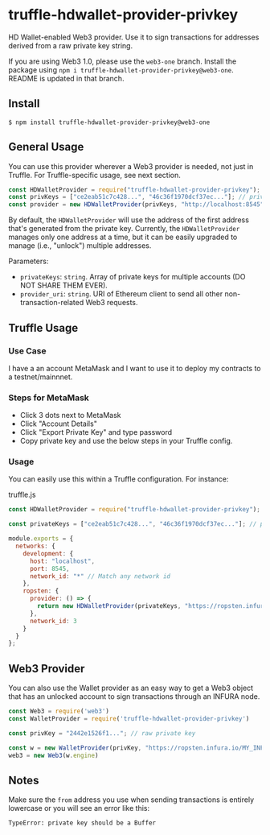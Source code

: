 # truffle-hdwallet-provider-privkey
HD Wallet-enabled Web3 provider. Use it to sign transactions for addresses derived from a raw private key string.

If you are using Web3 1.0, please use the `web3-one` branch. Install the package using `npm i truffle-hdwallet-provider-privkey@web3-one`. README is updated in that branch.

## Install

```
$ npm install truffle-hdwallet-provider-privkey@web3-one
```

## General Usage

You can use this provider wherever a Web3 provider is needed, not just in Truffle. For Truffle-specific usage, see next section.

```javascript
const HDWalletProvider = require("truffle-hdwallet-provider-privkey");
const privKeys = ["ce2eab51c7c428...", "46c36f1970dcf37ec..."]; // private keys
const provider = new HDWalletProvider(privKeys, "http://localhost:8545");
```

By default, the `HDWalletProvider` will use the address of the first address that's generated from the private key. Currently, the `HDWalletProvider` manages only one address at a time, but it can be easily upgraded to manage (i.e., "unlock") multiple addresses.

Parameters:

- `privateKeys`: `string`. Array of private keys for multiple accounts (DO NOT SHARE THEM EVER).
- `provider_uri`: `string`. URI of Ethereum client to send all other non-transaction-related Web3 requests.

## Truffle Usage

### Use Case

I have a an account MetaMask and I want to use it to deploy my contracts to a testnet/mainnnet.

### Steps for MetaMask

- Click 3 dots next to MetaMask
- Click "Account Details"
- Click "Export Private Key" and type password
- Copy private key and use the below steps in your Truffle config.

### Usage

You can easily use this within a Truffle configuration. For instance:

truffle.js
```javascript
const HDWalletProvider = require("truffle-hdwallet-provider-privkey");

const privateKeys = ["ce2eab51c7c428...", "46c36f1970dcf37ec..."]; // private keys

module.exports = {
  networks: {
    development: {
      host: "localhost",
      port: 8545,
      network_id: "*" // Match any network id
    },
    ropsten: {
      provider: () => {
        return new HDWalletProvider(privateKeys, "https://ropsten.infura.io/MY_INFURA_KEY")
      },
      network_id: 3
    }
  }
};
```

## Web3 Provider

You can also use the Wallet provider as an easy way to get a Web3 object that has an unlocked account to sign transactions through an INFURA node.

```javascript
const Web3 = require('web3')
const WalletProvider = require('truffle-hdwallet-provider-privkey')

const privKey = "2442e1526f1..."; // raw private key

const w = new WalletProvider(privKey, "https://ropsten.infura.io/MY_INFURA_KEY")
web3 = new Web3(w.engine)
```

## Notes

Make sure the `from` address you use when sending transactions is entirely lowercase or you will see an error like this:

```
TypeError: private key should be a Buffer
```


